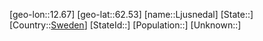 ﻿---
location: [62.53,12.67]
type: City
tags:
- geo/City


SpocWebEntityId: 32055
isDeleted: false
confidential: public

---
[geo-lon::12.67]
[geo-lat::62.53]
[name::Ljusnedal]
[State::]
[Country::[Sweden](geo/Continent/Europe/Sweden.md)]
[StateId::]
[Population::]
[Unknown::]

